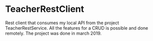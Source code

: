 # TeacherRestClient
Rest client that consumes my local API from the project TeacherRestService.
All the features for a CRUD is possible and done remotely. 
The project was done in march 2019. 

